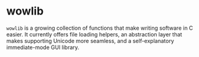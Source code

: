 # wowlib

`wowlib` is a growing collection of functions that make writing software in C easier. It currently offers file loading helpers, an abstraction layer that makes supporting Unicode more seamless, and a self-explanatory immediate-mode GUI library.



